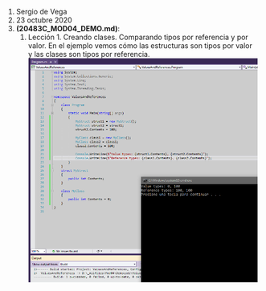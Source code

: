 1. Sergio de Vega
2. 23 octubre 2020
3. **(20483C_MOD04_DEMO.md)**:
    1. Lección 1. Creando clases. Comparando tipos por referencia y por valor. En el ejemplo vemos cómo las estructuras son tipos por valor y las clases son tipos por referencia.
    ![C1](images/C1.PNG)
